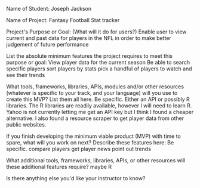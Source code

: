 Name of Student: Joseph Jackson

Name of Project: Fantasy Football Stat tracker

Project's Purpose or Goal: (What will it do for users?)
Enable user to view current and past data for players in the NFL in order to make better judgement of future performance

List the absolute minimum features the project requires to meet this purpose or goal:
View player data for the current season
Be able to search specific players
sort players by stats
pick a handful of players to watch and see their trends

What tools, frameworks, libraries, APIs, modules and/or other resources (whatever is specific to your track, and your language) will you use to create this MVP? List them all here. Be specific.
Either an API or possibly R libraries. The R libraries are readily available, however I will need to learn R. Yahoo is not currently letting me get an API key but I think I found a cheaper alternative. I also found a resource scraper to get player data from other public websites.

If you finish developing the minimum viable product (MVP) with time to spare, what will you work on next? Describe these features here: Be specific.
compare players
get player news
point out trends

What additional tools, frameworks, libraries, APIs, or other resources will these additional features require?
maybe R

Is there anything else you'd like your instructor to know?
